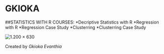 # GKIOKA

##STATISTICS WITH R COURSES:
*Decriptive Statistics with R
*Regression with R
*Regression Case Study
*Clusterring
*Clusterring Case Study

![1.200 × 630](https://elearningekpa.gr/images/ekpa-elearning-open-graph-image--opt.jpg)

Created by *Gkioka Evanthia* 
